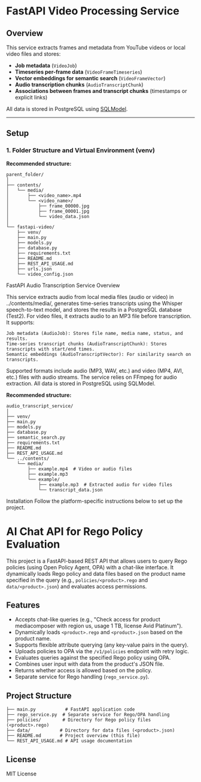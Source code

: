 # FastAPI Video Processing Service

## Overview

This service extracts frames and metadata from YouTube videos or local video files and stores:
- **Job metadata** (`VideoJob`)
- **Timeseries per-frame data** (`VideoFrameTimeseries`)
- **Vector embeddings for semantic search** (`VideoFrameVector`)
- **Audio transcription chunks** (`AudioTranscriptChunk`)
- **Associations between frames and transcript chunks** (timestamps or explicit links)

All data is stored in PostgreSQL using [SQLModel](https://sqlmodel.tiangolo.com/).

---

## Setup

### 1. Folder Structure and Virtual Environment (venv)

**Recommended structure:**
```
parent_folder/
│
├── contents/
│   └── media/
│       ├── <video_name>.mp4
│       └── <video_name>/
│           ├── frame_00000.jpg
│           ├── frame_00001.jpg
│           └── video_data.json
│
└── fastapi-video/
    ├── venv/
    ├── main.py
    ├── models.py
    ├── database.py
    ├── requirements.txt
    ├── README.md
    ├── REST_API_USAGE.md
    ├── urls.json
    └── video_config.json
```

FastAPI Audio Transcription Service
Overview

This service extracts audio from local media files (audio or video) in ../contents/media/, generates time-series transcripts using the Whisper speech-to-text model, and stores the results in a PostgreSQL database (Test2). For video files, it extracts audio to an MP3 file before transcription. It supports:

    Job metadata (AudioJob): Stores file name, media name, status, and results.
    Time-series transcript chunks (AudioTranscriptChunk): Stores transcripts with start/end times.
    Semantic embeddings (AudioTranscriptVector): For similarity search on transcripts.

Supported formats include audio (MP3, WAV, etc.) and video (MP4, AVI, etc.) files with audio streams. The service relies on FFmpeg for audio extraction. All data is stored in PostgreSQL using SQLModel.

**Recommended structure:**
```
audio_transcript_service/
│
├── venv/
├── main.py
├── models.py
├── database.py
├── semantic_search.py
├── requirements.txt
├── README.md
├── REST_API_USAGE.md
└── ../contents/
    └── media/
        ├── example.mp4  # Video or audio files
        ├── example.mp3
        └── example/
            ├── example.mp3  # Extracted audio for video files
            └── transcript_data.json
```
Installation
Follow the platform-specific instructions below to set up the project.

# AI Chat API for Rego Policy Evaluation

This project is a FastAPI-based REST API that allows users to query Rego policies (using Open Policy Agent, OPA) with a chat-like interface. It dynamically loads Rego policy and data files based on the product name specified in the query (e.g., `policies/<product>.rego` and `data/<product>.json`) and evaluates access permissions.

## Features
- Accepts chat-like queries (e.g., "Check access for product mediacomposer with region us, usage 1 TB, license Avid Platinum").
- Dynamically loads `<product>.rego` and `<product>.json` based on the product name.
- Supports flexible attribute querying (any key-value pairs in the query).
- Uploads policies to OPA via the `/v1/policies` endpoint with retry logic.
- Evaluates queries against the specified Rego policy using OPA.
- Combines user input with data from the product's JSON file.
- Returns whether access is allowed based on the policy.
- Separate service for Rego handling (`rego_service.py`).

## Project Structure
```
├── main.py           # FastAPI application code
├── rego_service.py  # Separate service for Rego/OPA handling
├── policies/        # Directory for Rego policy files (<product>.rego)
├── data/           # Directory for data files (<product>.json)
├── README.md       # Project overview (this file)
└── REST_API_USAGE.md # API usage documentation
```

## License
MIT License


